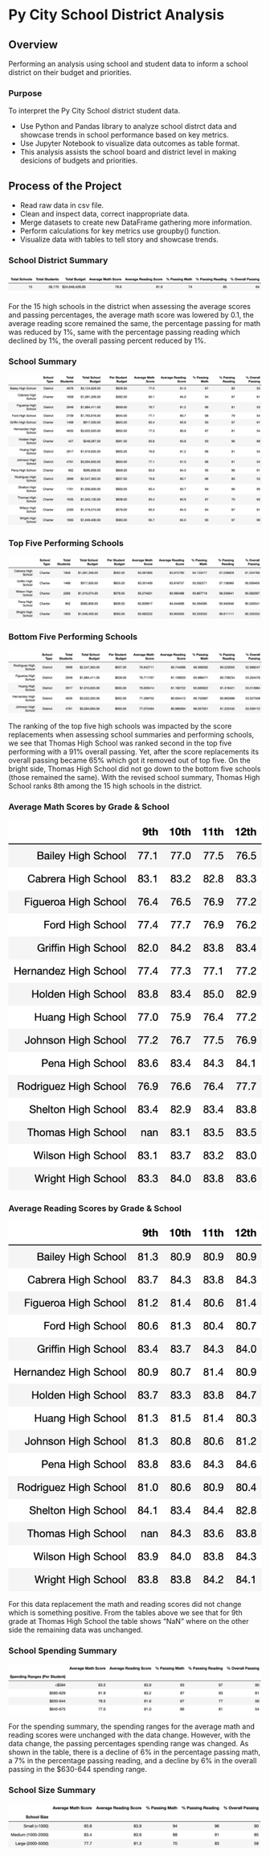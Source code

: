 # Py City School District Analysis

## Overview
Performing an analysis using school and student data to inform a school district on their budget and priorities.

### Purpose
To interpret the Py City School district student data.

* Use Python and Pandas library to analyze school distrct data and showcase trends in school performance based on key metrics.
* Use Jupyter Notebook to visualize data outcomes as table format.
* This analysis assists the school board and district level in making desicions of budgets and priorities.

## Process of the Project
* Read raw data in csv file.
* Clean and inspect data, correct inappropriate data.
* Merge datasets to create new DataFrame gathering more information.
* Perform calculations  for key metrics use groupby() function.
* Visualize data with tables to tell story and showcase trends.

### School District Summary
![School District Summary](Images/IMG01_DistrictSummaryDF.png)

For the 15 high schools in the district when assessing the average scores and passing percentages, the average math score was lowered by 0.1, the average reading score remained the same, the percentage passing for math was reduced by 1%, same with the percentage passing reading which declined by 1%, the overall passing percent reduced by 1%.

### School Summary
![School Summary](Images/IMG02_PerSchoolSummaryDF.png)

### Top Five Performing Schools
![Top Five Performing Schools](Images/IMG08_TopFiveSchools.png)

### Bottom Five Performing Schools
![Bottom Five Performing Schools](Images/IMG09_BottomFiveSchools.png)

The ranking of the top five high schools was impacted by the score replacements when assessing school summaries and performing schools, we see that Thomas High School was ranked second in the top five performing with a 91% overall passing. Yet, after the score replacements its overall passing became 65% which got it removed out of top five. On the bright side, Thomas High School did not go down to the bottom five schools (those remained the same). With the revised school summary, Thomas High School ranks 8th among the 15 high schools in the district.

### Average Math Scores by Grade & School
![Average Math Scores by Grade & School](Images/IMG06_AvgMathScores_byGrade-School.png)

### Average Reading Scores by Grade & School
![Average Reading Scores by Grade & School](Images/IMG07_AvgReadingScores_byGrade-School.png)

For this data replacement the math and reading scores did not change which is something positive. From the tables above we see that for 9th grade at Thomas High School the table shows “NaN” where on the other side the remaining data was unchanged.

### School Spending Summary
![School Spending Summary](Images/IMG03_SchoolSpendingSummaryDF.png)

For the spending summary, the spending ranges for the average math and reading scores were unchanged with the data change. However, with the data change, the passing percentages spending range was changed. As shown in the table, there is a decline of 6% in the percentage passing math, a 7% in the percentage passing reading, and a decline by 6% in the overall passing in the $630-644 spending range.

### School Size Summary
![School Size Summary](Images/IMG04_SchoolSizeSummaryDF.png)
